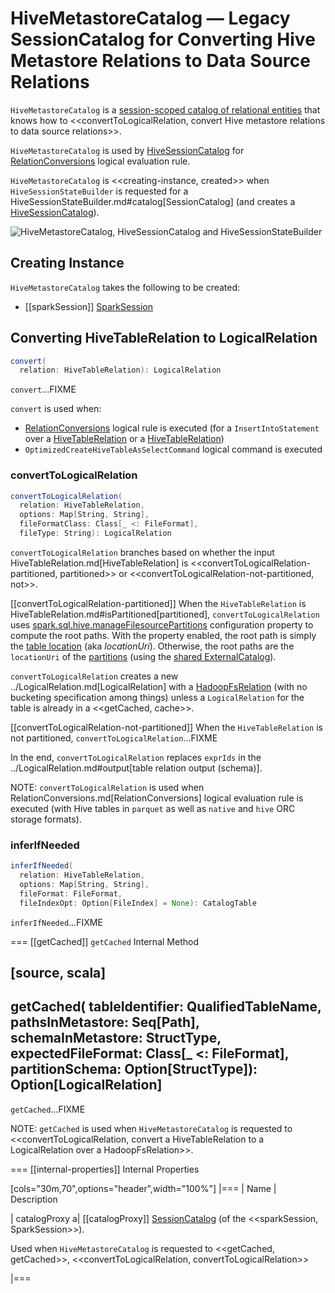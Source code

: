 # HiveMetastoreCatalog &mdash; Legacy SessionCatalog for Converting Hive Metastore Relations to Data Source Relations

`HiveMetastoreCatalog` is a [session-scoped catalog of relational entities](../SessionCatalog.md) that knows how to <<convertToLogicalRelation, convert Hive metastore relations to data source relations>>.

`HiveMetastoreCatalog` is used by [HiveSessionCatalog](HiveSessionCatalog.md#metastoreCatalog) for [RelationConversions](RelationConversions.md) logical evaluation rule.

`HiveMetastoreCatalog` is <<creating-instance, created>> when `HiveSessionStateBuilder` is requested for a HiveSessionStateBuilder.md#catalog[SessionCatalog] (and creates a [HiveSessionCatalog](HiveSessionCatalog.md#metastoreCatalog)).

![HiveMetastoreCatalog, HiveSessionCatalog and HiveSessionStateBuilder](../images/spark-sql-HiveMetastoreCatalog.png)

## Creating Instance

`HiveMetastoreCatalog` takes the following to be created:

* [[sparkSession]] [SparkSession](../SparkSession.md)

## <span id="convert"> Converting HiveTableRelation to LogicalRelation

```scala
convert(
  relation: HiveTableRelation): LogicalRelation
```

`convert`...FIXME

`convert` is used when:

* [RelationConversions](RelationConversions.md) logical rule is executed (for a `InsertIntoStatement` over a [HiveTableRelation](HiveTableRelation.md) or a [HiveTableRelation](HiveTableRelation.md))
* `OptimizedCreateHiveTableAsSelectCommand` logical command is executed

### <span id="convertToLogicalRelation"> convertToLogicalRelation

```scala
convertToLogicalRelation(
  relation: HiveTableRelation,
  options: Map[String, String],
  fileFormatClass: Class[_ <: FileFormat],
  fileType: String): LogicalRelation
```

`convertToLogicalRelation` branches based on whether the input HiveTableRelation.md[HiveTableRelation] is <<convertToLogicalRelation-partitioned, partitioned>> or <<convertToLogicalRelation-not-partitioned, not>>.

[[convertToLogicalRelation-partitioned]]
When the `HiveTableRelation` is HiveTableRelation.md#isPartitioned[partitioned], `convertToLogicalRelation` uses [spark.sql.hive.manageFilesourcePartitions](configuration-properties.md#spark.sql.hive.manageFilesourcePartitions) configuration property to compute the root paths. With the property enabled, the root path is simply the [table location](../CatalogTable.md#location) (aka _locationUri_). Otherwise, the root paths are the `locationUri` of the [partitions](../ExternalCatalog.md#listPartitions) (using the [shared ExternalCatalog](../SharedState.md#externalCatalog)).

`convertToLogicalRelation` creates a new ../LogicalRelation.md[LogicalRelation] with a [HadoopFsRelation](../datasources/HadoopFsRelation.md) (with no bucketing specification among things) unless a `LogicalRelation` for the table is already in a <<getCached, cache>>.

[[convertToLogicalRelation-not-partitioned]]
When the `HiveTableRelation` is not partitioned, `convertToLogicalRelation`...FIXME

In the end, `convertToLogicalRelation` replaces `exprIds` in the ../LogicalRelation.md#output[table relation output (schema)].

NOTE: `convertToLogicalRelation` is used when RelationConversions.md[RelationConversions] logical evaluation rule is executed (with Hive tables in `parquet` as well as `native` and `hive` ORC storage formats).

### <span id="inferIfNeeded"> inferIfNeeded

```scala
inferIfNeeded(
  relation: HiveTableRelation,
  options: Map[String, String],
  fileFormat: FileFormat,
  fileIndexOpt: Option[FileIndex] = None): CatalogTable
```

`inferIfNeeded`...FIXME

=== [[getCached]] `getCached` Internal Method

[source, scala]
----
getCached(
  tableIdentifier: QualifiedTableName,
  pathsInMetastore: Seq[Path],
  schemaInMetastore: StructType,
  expectedFileFormat: Class[_ <: FileFormat],
  partitionSchema: Option[StructType]): Option[LogicalRelation]
----

`getCached`...FIXME

NOTE: `getCached` is used when `HiveMetastoreCatalog` is requested to <<convertToLogicalRelation, convert a HiveTableRelation to a LogicalRelation over a HadoopFsRelation>>.

=== [[internal-properties]] Internal Properties

[cols="30m,70",options="header",width="100%"]
|===
| Name
| Description

| catalogProxy
a| [[catalogProxy]] [SessionCatalog](../SessionCatalog.md) (of the <<sparkSession, SparkSession>>).

Used when `HiveMetastoreCatalog` is requested to <<getCached, getCached>>, <<convertToLogicalRelation, convertToLogicalRelation>>

|===
